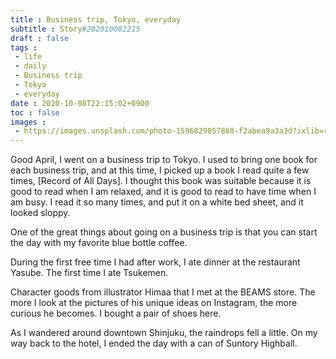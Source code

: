 ```yaml
---
title : Business trip, Tokyo, everyday
subtitle : Story#202010082215
draft : false
tags :
 - life
 - daily
 - Business trip
 - Tokyo
 - everyday
date : 2020-10-08T22:15:02+0900
toc : false
images : 
 - https://images.unsplash.com/photo-1596829057868-f2abea9a3a3d?ixlib=rb-1.2.1&q=80&fm=jpg&crop=entropy&cs=tinysrgb&w=1080&fit=max&ixid=eyJhcHBfaWQiOjE1NTU0OX0
---
```

Good April, I went on a business trip to Tokyo. I used to bring one book for each business trip, and at this time, I picked up a book I read quite a few times, [Record of All Days]. I thought this book was suitable because it is good to read when I am relaxed, and it is good to read to have time when I am busy. I read it so many times, and put it on a white bed sheet, and it looked sloppy.  

One of the great things about going on a business trip is that you can start the day with my favorite blue bottle coffee.  

During the first free time I had after work, I ate dinner at the restaurant Yasube. The first time I ate Tsukemen.  

Character goods from illustrator Himaa that I met at the BEAMS store. The more I look at the pictures of his unique ideas on Instagram, the more curious he becomes. I bought a pair of shoes here.  

As I wandered around downtown Shinjuku, the raindrops fell a little. On my way back to the hotel, I ended the day with a can of Suntory Highball.